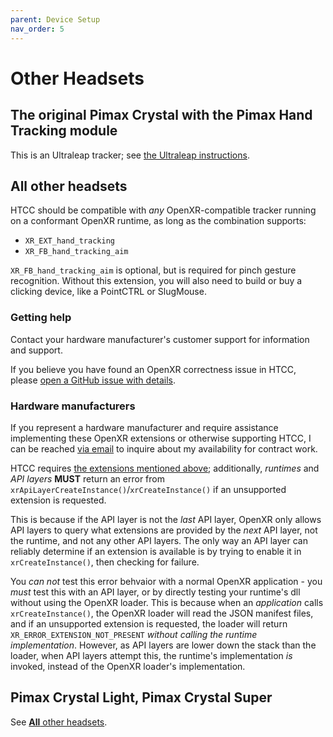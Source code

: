 ```yaml
---
parent: Device Setup
nav_order: 5
---
```


# Other Headsets

## The original Pimax Crystal with the Pimax Hand Tracking module

This is an Ultraleap tracker; see [the Ultraleap instructions](ultraleap/README.md).

## All other headsets

HTCC should be compatible with *any* OpenXR-compatible tracker running on a conformant OpenXR runtime, as long as the combination supports:

- `XR_EXT_hand_tracking`
- `XR_FB_hand_tracking_aim`

`XR_FB_hand_tracking_aim` is optional, but is required for pinch gesture recognition. Without this extension, you will
also need to build or buy a clicking device, like a PointCTRL or SlugMouse.

### Getting help

Contact your hardware manufacturer's customer support for information and support.

If you believe you have found an OpenXR correctness issue in HTCC,
please [open a GitHub issue with details](https://github.com/fredemmott/HTCC/issues).


### Hardware manufacturers

If you represent a hardware manufacturer and require assistance implementing these OpenXR extensions or otherwise
supporting HTCC, I can be reached [via email](mailto:htcc-commerical@fred.fredemmott.com) to inquire about my
availability for contract work.

HTCC requires [the extensions mentioned above](#all-other-headsets); additionally, *runtimes* and *API layers* **MUST** return an error from `xrApiLayerCreateInstance()`/`xrCreateInstance()` if an unsupported extension is requested.

This is because if the API layer is not the *last* API layer, OpenXR only allows API layers to query what extensions are provided by the *next* API layer, not the runtime, and not any other API layers. The only way an API layer can reliably determine if an extension is available is by trying to enable it in `xrCreateInstance()`, then checking for failure.

You *can not* test this error behvaior with a normal OpenXR application - you *must* test this with an API layer, or by directly testing your runtime's dll without using the OpenXR loader. This is because when an *application* calls `xrCreateInstance()`, the OpenXR loader will read the JSON manifest files, and if an unsupported extension is requested, the loader will return `XR_ERROR_EXTENSION_NOT_PRESENT` *without calling the runtime implementation*. However, as API layers are lower down the stack than the loader, when API layers attempt this, the runtime's implementation *is* invoked, instead of the OpenXR loader's implementation.


## Pimax Crystal Light, Pimax Crystal Super

See [**All** other headsets](#all-other-headsets).